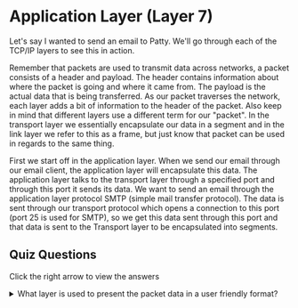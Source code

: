 # Application Layer (Layer 7)

Let's say I wanted to send an email to Patty. We'll go through each of the TCP/IP layers to see this in action. 

Remember that packets are used to transmit data across networks, a packet consists of a header and payload. The header contains information about where the packet is going and where it came from. The payload is the actual data that is being transferred. As our packet traverses the network, each layer adds a bit of information to the header of the packet. Also keep in mind that different layers use a different term for our "packet". In the transport layer we essentially encapsulate our data in a segment and in the link layer we refer to this as a frame, but just know that packet can be used in regards to the same thing.

First we start off in the application layer. When we send our email through our email client, the application layer will encapsulate this data. The application layer talks to the transport layer through a specified port and through this port it sends its data. We want to send an email through the application layer protocol SMTP (simple mail transfer protocol). The data is sent through our transport protocol which opens a connection to this port (port 25 is used for SMTP), so we get this data sent through this port and that data is sent to the Transport layer to be encapsulated into segments.

## Quiz Questions 

Click the right arrow to view the answers

<details>
<summary>What layer is used to present the packet data in a user friendly format?</summary>
Layer 7 - Application
</details>
